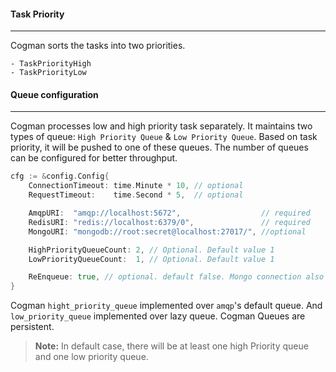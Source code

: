 #### Task Priority
---
Cogman sorts the tasks into two priorities. 
```
- TaskPriorityHigh  
- TaskPriorityLow  
```

#### Queue configuration
---

Cogman processes low and high priority task separately.
It maintains two types of queue: `High Priority Queue` & `Low Priority Queue`.
Based on task priority, it will be pushed to one of these queues.
The number of queues can be configured for better throughput.
```go
cfg := &config.Config{
    ConnectionTimeout: time.Minute * 10, // optional
    RequestTimeout:    time.Second * 5,  // optional

    AmqpURI:  "amqp://localhost:5672",                  // required
    RedisURI: "redis://localhost:6379/0",               // required
    MongoURI: "mongodb://root:secret@localhost:27017/", //optional

    HighPriorityQueueCount: 2, // Optional. Default value 1
    LowPriorityQueueCount:  1, // Optional. Default value 1

    ReEnqueue: true, // optional. default false. Mongo connection also needed
}
```

Cogman `hight_priority_queue` implemented over `amqp`'s default queue.
And `low_priority_queue` implemented over lazy queue.
Cogman Queues are persistent.

> **Note:** In default case, there will be at least one high Priority queue and one low priority queue. 

